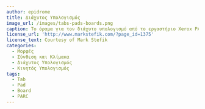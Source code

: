 ```yaml
---
author: epidrome
title: Διάχυτος Υπολογισμός 
image_url: /images/tabs-pads-boards.png
caption: Το όραμα για τον διάχυτο υπολογισμό από το εργαστήριο Xerox PARC βασίζεται σε τρεις διακριτές φόρμες συσκευών διάδρασης με τους χρήστες οι οποίες επικονωνούν διαφανώς μεταξύ τους έτσι ώστε οι χρήστες να μπορούν να πραγματοποιήσουν τους στόχους τους είτε ατομικά είτε συνεργατικά.
license_url: 'http://www.markstefik.com/?page_id=1375'
license_text: Courtesy of Mark Stefik
categories:
  - Μορφές
  - Σύνθεση και Κλίμακα
  - Διάχυτος Υπολογισμός
  - Κινητός Υπολογισμός
tags:
  - Tab
  - Pad
  - Board
  - PARC
---
```

